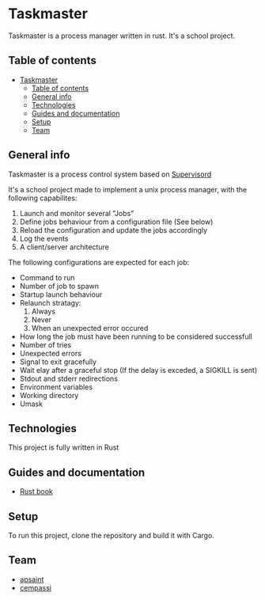# Taskmaster

Taskmaster is a process manager written in rust. It's a school project.

## Table of contents

- [Taskmaster](#taskmaster)
  - [Table of contents](#table-of-contents)
  - [General info](#general-info)
  - [Technologies](#technologies)
  - [Guides and documentation](#guides-and-documentation)
  - [Setup](#setup)
  - [Team](#team)

## General info

Taskmaster is a process control system based on [Supervisord](http://supervisord.org/)

It's a school project made to implement a unix process manager, with the
following capabilites:

1. Launch and monitor several "Jobs"
1. Define jobs behaviour from a configuration file (See below)
1. Reload the configuration and update the jobs accordingly
1. Log the events
1. A client/server architecture

The following configurations are expected for each job:

- Command to run
- Number of job to spawn
- Startup launch behaviour
- Relaunch stratagy:
  1. Always
  1. Never
  1. When an unexpected error occured
- How long the job must have been running to be considered successfull
- Number of tries
- Unexpected errors
- Signal to exit gracefully
- Wait elay after a graceful stop (If the delay is exceded, a SIGKILL is sent)
- Stdout and stderr redirections
- Environment variables
- Working directory
- Umask

## Technologies

This project is fully written in Rust

## Guides and documentation

- [Rust book](https://doc.rust-lang.org/book/)

## Setup

To run this project, clone the repository and build it with Cargo.

## Team

- [apsaint](https://github.com/apsaint)
- [cempassi](https://github.com/cempassi)
